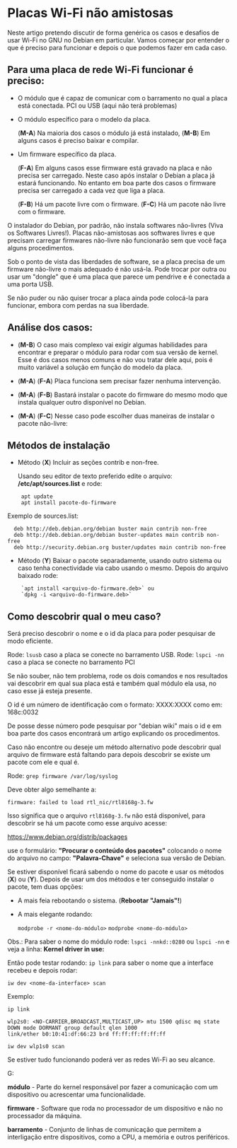 ﻿
# Placas Wi-Fi não amistosas

Neste artigo pretendo discutir de forma genérica os casos e desafios de usar Wi-Fi no GNU no Debian em particular.
Vamos começar por entender o que é preciso para funcionar e depois o que podemos fazer em cada caso.

## Para uma placa de rede Wi-Fi funcionar é preciso:

* O  módulo que é capaz de comunicar com o barramento no qual a placa está conectada.
  PCI ou USB (aqui não terá problemas)

* O módulo específico para o modelo da placa.

  (**M-A**) Na maioria dos casos o módulo já está instalado,
  (**M-B**) Em alguns casos é preciso baixar e compilar.

* Um firmware específico da placa.

  (**F-A**) Em alguns casos esse firmware está gravado na placa e não precisa ser carregado. Neste caso após instalar o Debian a placa já estará funcionando.
  No entanto em boa parte dos casos o firmware precisa ser carregado a cada vez que liga a placa.


  (**F-B**) Há um pacote livre com o firmware.
  (**F-C**) Há um pacote não livre com o firmware.


O instalador do Debian, por padrão, não instala softwares não-livres (Viva os Softwares Livres!).
Placas não-amistosas aos softwares livres e que precisam carregar firmwares não-livre não funcionarão sem que você faça alguns procedimentos.

Sob o ponto de vista das liberdades de software, se a placa precisa de um firmware não-livre o mais adequado é não usá-la.
Pode trocar por outra ou usar um "dongle" que é uma placa que parece um pendrive e é conectada a uma porta USB.

Se não puder ou não quiser trocar a placa ainda pode colocá-la para funcionar, embora com perdas na sua liberdade.

## Análise dos casos:


* (**M-B**) O caso mais complexo vai exigir algumas habilidades para encontrar e preparar o módulo para rodar com sua versão de kernel.
Esse é dos casos menos comuns e não vou tratar dele aqui, pois é muito variável a solução em função do modelo da placa.

* (**M-A**) (**F-A**) Placa funciona sem precisar fazer nenhuma intervenção.

* (**M-A**) (**F-B**) Bastará instalar o pacote do firmware do mesmo modo que instala qualquer outro disponível no Debian.

* (**M-A**) (**F-C**) Nesse caso pode escolher duas maneiras de instalar o pacote não-livre:


## Métodos de instalação


* Método (**X**) Incluir as seções contrib e non-free.

   Usando seu editor de texto preferido edite o arquivo: **/etc/apt/sources.list** e rode:

       apt update
       apt install pacote-do-firmware


Exemplo de sources.list:

      deb http://deb.debian.org/debian buster main contrib non-free
      deb http://deb.debian.org/debian buster-updates main contrib non-free
      deb http://security.debian.org buster/updates main contrib non-free


* Método (**Y**) Baixar o pacote separadamente, usando outro sistema ou caso tenha conectividade via cabo usando o mesmo.
  Depois do arquivo baixado rode:


       `apt install <arquivo-do-firmware.deb>` ou
       `dpkg -i <arquivo-do-firmware.deb>`

## Como descobrir qual o meu caso?

Será preciso descobrir o nome e o id da placa para poder pesquisar de modo eficiente.

Rode: `lsusb` caso a placa se conecte no barramento USB.
Rode: `lspci -nn` caso a placa se conecte no barramento PCI

Se não souber, não tem problema, rode os dois comandos e nos resultados vai descobrir em qual sua placa está e também qual módulo ela usa, no caso esse já esteja presente.

O id é um número de identificação com o formato: XXXX:XXXX como em: 168c:0032

De posse desse número pode pesquisar por "debian wiki" mais o id e em boa parte dos casos encontrará um artigo explicando os procedimentos.

Caso não encontre ou deseje um método alternativo pode descobrir qual arquivo de firmware está faltando para depois descobrir se existe um pacote com ele e qual é.

Rode: `grep firmware /var/log/syslog`

Deve obter algo semelhante a:

`firmware: failed to load rtl_nic/rtl8168g-3.fw`

Isso significa que o arquivo `rtl8168g-3.fw` não está disponível, para descobrir se há um pacote como esse arquivo acesse:

https://www.debian.org/distrib/packages

use o formulário: **"Procurar o conteúdo dos pacotes"** colocando o nome do arquivo no campo: **"Palavra-Chave"** e seleciona sua versão de Debian.

Se estiver disponível ficará sabendo o nome do pacote e usar os métodos (**X**) ou (**Y**).
Depois de usar um dos métodos e ter conseguido instalar o pacote, tem duas opções:

- A mais feia rebootando o sistema. (**Rebootar "Jamais"!**)
- A mais elegante rodando:


    `modprobe -r <nome-do-módulo>`
    `modprobe <nome-do-módulo>`

Obs.: Para saber o nome do módulo rode: `lspci -nnkd::0280` ou `lspci -nn`
e veja a linha: **Kernel driver in use:**

Então pode testar rodando: `ip link` para saber o nome que a interface recebeu e depois rodar:


`iw dev <nome-da-interface> scan`

Exemplo:

    ip link

    wlp2s0: <NO-CARRIER,BROADCAST,MULTICAST,UP> mtu 1500 qdisc mq state DOWN mode DORMANT group default qlen 1000
    link/ether b0:10:41:df:66:23 brd ff:ff:ff:ff:ff:ff

    iw dev wlp1s0 scan

Se estiver tudo funcionando poderá ver as redes Wi-Fi ao seu alcance.

G:

**módulo** - Parte do kernel responsável por fazer a comunicação com um dispositivo ou acrescentar uma funcionalidade.

**firmware** - Software que roda no processador de um dispositivo e não no processador da máquina.

**barramento** - Conjunto de linhas de comunicação que permitem a interligação entre dispositivos, como a CPU, a memória e outros periféricos.


